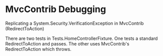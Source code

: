 MvcContrib Debugging
====================

Replicating a System.Security.VerificationException in MvcContrib (RedirectToAction<T>)

There are two tests in Tests.HomeControllerFixture. One tests a standard RedirectToAction and passes. The other uses MvcContrib's RedirectToAction<T> which throws.
